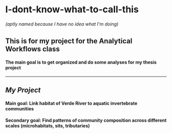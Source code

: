 # I-dont-know-what-to-call-this
###### (aptly named because I have no idea what I'm doing)

## This is for my project for the Analytical Workflows class 
#### The main goal is to get organized and do some analyses for my thesis project

---
## _My Project_
#### **Main goal:** Link habitat of Verde River to aquatic invertebrate communities 
#### **Secondary goal:** Find patterns of community composition across different scales (microhabitats, sits, tributaries)


